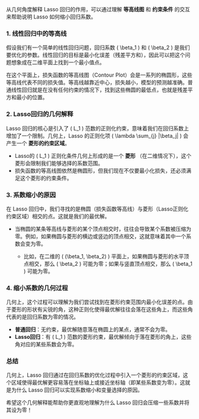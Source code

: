 从几何角度解释 Lasso 回归的作用，可以通过理解 **等高线图** 和 **约束条件** 的交互来帮助说明 Lasso 如何缩小回归系数。

### 1. 线性回归中的等高线

假设我们有一个简单的线性回归问题，回归系数 \( \beta_1 \) 和 \( \beta_2 \) 是我们要优化的参数。线性回归的目标是最小化误差（残差平方和），因此可以把这个问题想象成在二维平面上找到一个最小值点。

在这个平面上，损失函数的等高线图（Contour Plot）会是一系列的椭圆形，这些等高线代表不同的损失值。等高线越靠近中心，损失越小，模型的预测越准确。普通线性回归就是在没有任何约束的情况下，找到这些椭圆的最低点，也就是残差平方和最小的位置。

### 2. Lasso回归的几何解释

Lasso 回归的核心是引入了 \( L_1 \) 范数的正则化约束，意味着我们在回归系数上增加了一个限制。几何上，Lasso 的正则化项 \( \lambda \sum_{j} |\beta_j| \) 会产生一个 **菱形的约束区域**。

- Lasso的 \( L_1 \) 正则化条件几何上形成的是一个 **菱形** （在二维情况下），这个菱形会限制我们能够选择的系数范围。
- 损失函数的等高线图依然是椭圆形，但我们现在不仅要最小化损失，还必须满足这个菱形的约束条件。

### 3. 系数缩小的原因

在 Lasso 回归中，我们寻找的是椭圆（损失函数等高线）与菱形（Lasso正则化约束区域）相交的点。这就是我们的最优解。

- 当椭圆的某条等高线与菱形的某个顶点相交时，往往会导致某个系数被压缩为零。例如，如果椭圆与菱形的横边或竖边的顶点相交，这就意味着其中一个系数会变为零。
  
  - 比如，在二维的 \( (\beta_1, \beta_2) \) 平面上，如果椭圆与菱形的水平顶点相交，那么 \( \beta_2 \) 可能为零；如果与竖直顶点相交，那么 \( \beta_1 \) 可能为零。

### 4. 缩小系数的几何过程

几何上，这个过程可以理解为我们尝试找到在菱形约束范围内最小化误差的点。由于菱形的形状有尖锐的角，这种正则化使得最优解往往会落在这些角上，而这些角代表的是回归系数为零的情况。

- **普通回归**：无约束，最优解随意落在椭圆上的某点，通常不会为零。
- **Lasso回归**：有 \( L_1 \) 范数的菱形约束，最优解倾向于落在菱形的角上，这些角对应的某些系数会为零。

### 总结

几何上，Lasso 回归通过在回归系数的优化过程中引入一个菱形的约束区域，这个区域使得最优解更容易落在坐标轴上或接近坐标轴（即某些系数变为零）。这就是为什么 Lasso 回归可以实现系数缩小和变量选择的原因。

希望这个几何解释能帮助你更直观地理解为什么 Lasso 回归会压缩一些系数并将其设为零！
